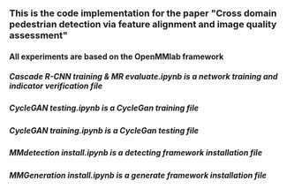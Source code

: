 ### This is the code implementation for the paper "Cross domain pedestrian detection via feature alignment and image quality assessment"
#### All experiments are based on the OpenMMlab framework
##### Cascade R-CNN training & MR evaluate.ipynb is a network training and indicator verification file
##### CycleGAN testing.ipynb is a CycleGan training file
##### CycleGAN training.ipynb is a CycleGan testing file
##### MMdetection install.ipynb is a detecting framework installation file
##### MMGeneration install.ipynb is a generate framework installation file
